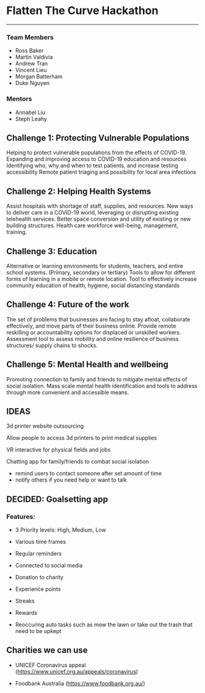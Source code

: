 # Flatten The Curve Hackathon
---
### Team Members
- Ross Baker
- Martin Valdivia
- Andrew Tran
- Vincent Lieu
- Morgan Batterham
- Duke Nguyen

### Mentors
- Annabel Liu
- Steph Leahy

## Challenge 1: Protecting Vulnerable Populations
Helping to protect vulnerable populations from the effects of COVID-19.
Expanding and improving access to COVID-19 education and resources
Identifying who, why and when to test patients, and increase testing accessibility
Remote patient triaging and possibility for local area infections

## Challenge 2: Helping Health Systems
Assist hospitals with shortage of staff, supplies, and resources.
New ways to deliver care in a COVID-19 world, leveraging or disrupting existing telehealth services.
Better space conversion and utility of existing or new building structures.
Health care workforce well-being, management, training.

## Challenge 3: Education
Alternative or learning environments for students, teachers, and entire school systems. (Primary, secondary or tertiary)
Tools to allow for different forms of learning in a mobile or remote location.
Tool to effectively increase community education of health, hygiene, social distancing standards

## Challenge 4: Future of the work
The set of problems that businesses are facing to stay afloat, collaborate effectively, and move parts of their business online.
Provide remote reskilling or accountability options for displaced or unskilled workers.
Assessment tool to assess mobility and online resilience of business structures/ supply chains to shocks.

## Challenge 5: Mental Health and wellbeing 
Promoting connection to family and friends to mitigate mental effects of social isolation.
Mass scale mental health identification and tools to address through more convenient and accessible means.

## IDEAS

3d printer website outsourcing

Allow people to access 3d printers to print medical supplies


VR interactive for physical fields and jobs

Chatting app for family/friends to combat social isolation
- remind users to contact someone after set amount of time
- notify others if you need help or want to talk

## DECIDED: Goalsetting app

### Features:

- 3 Priority levels: High, Medium, Low

- Various time frames

- Regular reminders

- Connected to social media

- Donation to charity

- Experience points

- Streaks

- Rewards

- Reoccuring auto tasks such as mow the lawn or take out the trash that need to be upkept 


## Charities we can use 

- UNICEF Coronavirus appeal (https://www.unicef.org.au/appeals/coronavirus)

- Foodbank Australia (https://www.foodbank.org.au/)